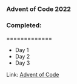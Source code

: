 ### Advent of Code 2022

### Completed:
=============

+ Day 1
+ Day 2
+ Day 3

Link: [Advent of Code](https://adventofcode.com/2022/)